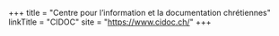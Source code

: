 +++
title = "Centre pour l’information et la documentation chrétiennes"
linkTitle = "CIDOC"
site = "https://www.cidoc.ch/"
+++